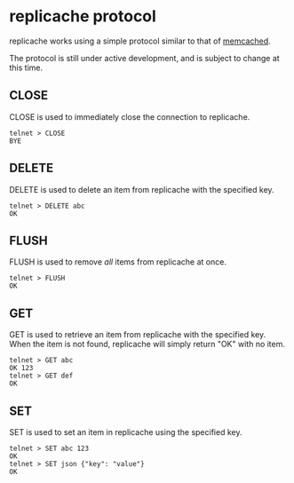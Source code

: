 replicache protocol
===================

replicache works using a simple protocol similar to that of [memcached](https://github.com/memcached/memcached).

The protocol is still under active development, and is subject to change at this time.

## CLOSE

CLOSE is used to immediately close the connection to replicache.

	telnet > CLOSE
	BYE

## DELETE

DELETE is used to delete an item from replicache with the specified key.

	telnet > DELETE abc
	OK

## FLUSH

FLUSH is used to remove *all* items from replicache at once.

	telnet > FLUSH
	OK

## GET

GET is used to retrieve an item from replicache with the specified key.  When the item is not found,
replicache will simply return "OK" with no item.

	telnet > GET abc
	OK 123
	telnet > GET def
	OK

## SET

SET is used to set an item in replicache using the specified key.

	telnet > SET abc 123
	OK
	telnet > SET json {"key": "value"}
	OK

